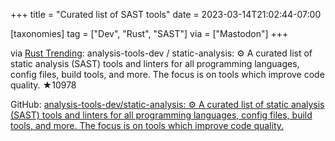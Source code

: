 +++
title = "Curated list of SAST tools"
date = 2023-03-14T21:02:44-07:00

[taxonomies]
tag = ["Dev", "Rust", "SAST"]
via = ["Mastodon"]
+++

via [Rust Trending](https://mastodon.pbzweihander.dev/@RustTrending/110024361127341817): analysis-tools-dev / static-analysis: ⚙️ A curated list of static analysis (SAST) tools and linters for all programming languages, config files, build tools, and more. The focus is on tools which improve code quality. ★10978

<!-- more -->

GitHub: [analysis-tools-dev/static-analysis: ⚙️ A curated list of static analysis (SAST) tools and linters for all programming languages, config files, build tools, and more. The focus is on tools which improve code quality.](https://github.com/analysis-tools-dev/static-analysis)
